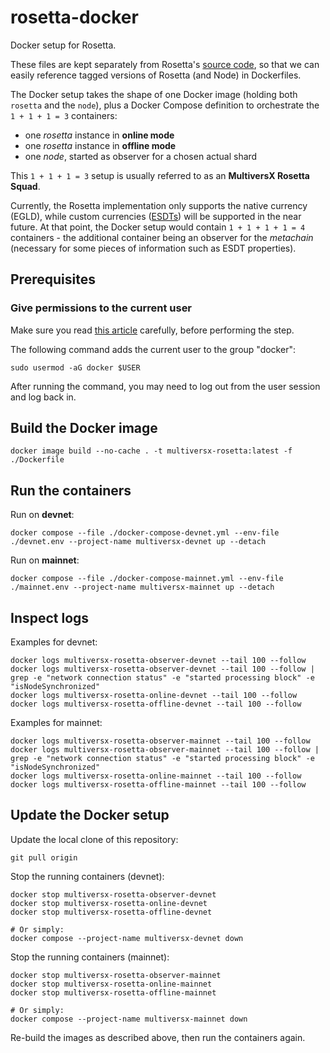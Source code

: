 # rosetta-docker

Docker setup for Rosetta. 

These files are kept separately from Rosetta's [source code](https://github.com/multiversx/mx-chain-rosetta), so that we can easily reference tagged versions of Rosetta (and Node) in Dockerfiles.

The Docker setup takes the shape of one Docker image (holding both `rosetta` and the `node`), plus a Docker Compose definition to orchestrate the `1 + 1 + 1 = 3` containers: 

 - one _rosetta_ instance in **online mode**
 - one _rosetta_ instance in **offline mode**
 - one _node_, started as observer for a chosen actual shard
  
This `1 + 1 + 1 = 3` setup is usually referred to as an **MultiversX Rosetta Squad**.

Currently, the Rosetta implementation only supports the native currency (EGLD), while custom currencies ([ESDTs](https://docs.multiversx.com/developers/esdt-tokens)) will be supported in the near future. At that point, the Docker setup would contain `1 + 1 + 1 + 1 = 4` containers - the additional container being an observer for the _metachain_ (necessary for some pieces of information such as ESDT properties).

## Prerequisites

### Give permissions to the current user

Make sure you read [this article](https://docs.docker.com/engine/install/linux-postinstall/) carefully, before performing the step.

The following command adds the current user to the group "docker":

```
sudo usermod -aG docker $USER
```

After running the command, you may need to log out from the user session and log back in.

## Build the Docker image

```
docker image build --no-cache . -t multiversx-rosetta:latest -f ./Dockerfile
```

## Run the containers

Run on **devnet**:

```
docker compose --file ./docker-compose-devnet.yml --env-file ./devnet.env --project-name multiversx-devnet up --detach
```

Run on **mainnet**:

```
docker compose --file ./docker-compose-mainnet.yml --env-file ./mainnet.env --project-name multiversx-mainnet up --detach
```

## Inspect logs

Examples for devnet:

```
docker logs multiversx-rosetta-observer-devnet --tail 100 --follow
docker logs multiversx-rosetta-observer-devnet --tail 100 --follow | grep -e "network connection status" -e "started processing block" -e "isNodeSynchronized"
docker logs multiversx-rosetta-online-devnet --tail 100 --follow
docker logs multiversx-rosetta-offline-devnet --tail 100 --follow
```

Examples for mainnet:

```
docker logs multiversx-rosetta-observer-mainnet --tail 100 --follow
docker logs multiversx-rosetta-observer-mainnet --tail 100 --follow | grep -e "network connection status" -e "started processing block" -e "isNodeSynchronized"
docker logs multiversx-rosetta-online-mainnet --tail 100 --follow
docker logs multiversx-rosetta-offline-mainnet --tail 100 --follow
```

## Update the Docker setup

Update the local clone of this repository:

```
git pull origin
```

Stop the running containers (devnet):

```
docker stop multiversx-rosetta-observer-devnet
docker stop multiversx-rosetta-online-devnet
docker stop multiversx-rosetta-offline-devnet

# Or simply:
docker compose --project-name multiversx-devnet down
```

Stop the running containers (mainnet):

```
docker stop multiversx-rosetta-observer-mainnet
docker stop multiversx-rosetta-online-mainnet
docker stop multiversx-rosetta-offline-mainnet

# Or simply:
docker compose --project-name multiversx-mainnet down
```

Re-build the images as described above, then run the containers again.
